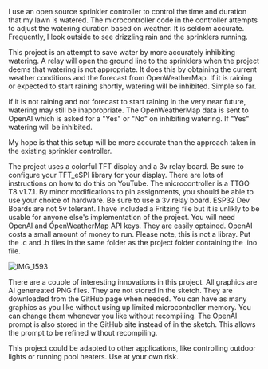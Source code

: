 I use an open source sprinkler controller to control the time and duration that my lawn is watered. 
The microcontroller code in the controller attempts to adjust the watering duration based on weather.
It is seldom accurate.  Frequently, I look outside to see drizzling rain and the sprinklers running.

This project is an attempt to save water by more accurately inhibiting watering.  A relay will 
open the ground line to the sprinklers when the project deems that watering is not appropriate.
It does this by obtaining the current weather conditions and the forecast from OpenWeatherMap.  If it 
is raining or expected to start raining shortly, watering will be inhibited.  Simple so far.

If it is not raining and not forecast to start raining in the very near future, watering may still be inappropriate.
The OpenWeatherMap data is sent to OpenAI which is asked for a "Yes" or "No" on inhibiting watering.
If "Yes" watering will be inhibited.

My hope is that this setup will be more accurate than the approach taken in the existing sprinkler controller.

The project uses a colorful TFT display and a 3v relay board.  Be sure to configure your TFT_eSPI library for your display.
There are lots of instructions on how to do this on YouTube. The microcontroller is a TTGO T8 v1.7.1.
By minor modifications to pin assignments, you should be able to use your choice of hardware.  Be sure to use a 3v relay board.
ESP32 Dev Boards are not 5v tolerant.  I have included a Fritzing file but it is unlikly to be usable for anyone
else's implementation of the project. You will need OpenAI and OpenWeatherMap API keys.  They are easily optained. OpenAI costs 
a small amount of money to run.  Please note, this is not a libray. Put the .c and .h files in the same folder 
as the project folder containing the .ino file.

![IMG_1593](https://github.com/user-attachments/assets/5f337a6e-7a98-467b-b628-063be0e110a6)


There are a couple of interesting innovations in this project. All graphics are AI genereated PNG files.
They are not stored in the sketch.  They are downloaded from the GitHub page when needed.  You can have 
as many graphics as you like without using up limited microcontroller memory.  You can change them whenever
you like without recompiling.  The OpenAI prompt is also stored in the GitHub site instead of in the sketch.
This allows the prompt to be refined without recompiling.

This project could be adapted to other applications, like controlling outdoor lights or running pool heaters.
Use at your own risk.
